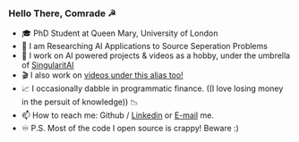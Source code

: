 ### Hello There, Comrade ☭

- 🎓 PhD Student at Queen Mary, University of London
- 🔬 I am Researching AI Applications to Source Seperation Problems
- 🤖 I work on AI powered projects & videos as a hobby, under the umbrella of [SingularitAI](https://github.com/singularitai)
- 🎬 I also work on [videos under this alias too!](https://www.youtube.com/channel/UCamWRprZmZ02TJAvGCCZzYg) 
- 📈 I occasionally dabble in programmatic finance. ((I love losing money in the persuit of knowledge)) 📉
- 📫 How to reach me: Github / [Linkedin](https://www.linkedin.com/in/harnickkhera/) or [E-mail](harnickk@gmail.com) me.
- ♾️ P.S. Most of the code I open source is crappy! Beware :)

